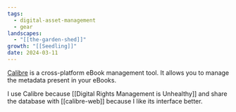 ```yaml
---
tags:
  - digital-asset-management
  - gear
landscapes:
  - "[[the-garden-shed]]"
growth: "[[Seedling]]"
date: 2024-03-11
---
```

[Calibre](https://calibre-ebook.com/) is a cross-platform eBook management tool. It allows you to manage the metadata present in your eBooks.

I use Calibre because [[Digital Rights Management is Unhealthy]] and share the database with [[calibre-web]] because I like its interface better.